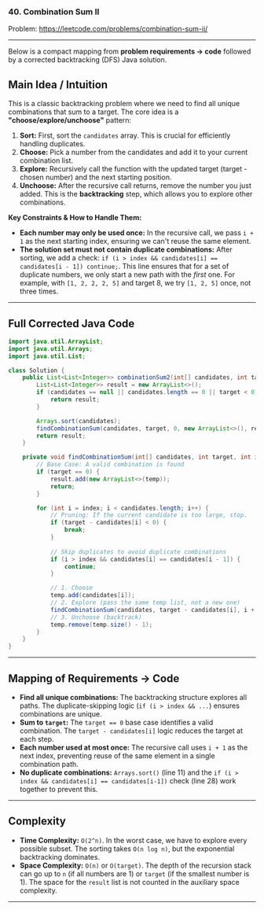 ### 40. Combination Sum II
Problem: https://leetcode.com/problems/combination-sum-ii/

---

Below is a compact mapping from **problem requirements → code** followed by a corrected backtracking (DFS) Java solution.

## Main Idea / Intuition

This is a classic backtracking problem where we need to find all unique combinations that sum to a target. The core idea is a **"choose/explore/unchoose"** pattern:

1.  **Sort:** First, sort the `candidates` array. This is crucial for efficiently handling duplicates.
2.  **Choose:** Pick a number from the candidates and add it to your current combination list.
3.  **Explore:** Recursively call the function with the updated target (target - chosen number) and the next starting position.
4.  **Unchoose:** After the recursive call returns, remove the number you just added. This is the **backtracking** step, which allows you to explore other combinations.

**Key Constraints & How to Handle Them:**
*   **Each number may only be used once:** In the recursive call, we pass `i + 1` as the next starting index, ensuring we can't reuse the same element.
*   **The solution set must not contain duplicate combinations:** After sorting, we add a check: `if (i > index && candidates[i] == candidates[i - 1]) continue;`. This line ensures that for a set of duplicate numbers, we only start a new path with the *first* one. For example, with `[1, 2, 2, 2, 5]` and target 8, we try `[1, 2, 5]` once, not three times.

---

## Full Corrected Java Code

```java
import java.util.ArrayList;
import java.util.Arrays;
import java.util.List;

class Solution {
    public List<List<Integer>> combinationSum2(int[] candidates, int target) {
        List<List<Integer>> result = new ArrayList<>();
        if (candidates == null || candidates.length == 0 || target < 0) {
            return result;
        }

        Arrays.sort(candidates);
        findCombinationSum(candidates, target, 0, new ArrayList<>(), result);
        return result;
    }

    private void findCombinationSum(int[] candidates, int target, int index, List<Integer> temp, List<List<Integer>> result) {
        // Base Case: A valid combination is found
        if (target == 0) {
            result.add(new ArrayList<>(temp));
            return;
        }

        for (int i = index; i < candidates.length; i++) {
            // Pruning: If the current candidate is too large, stop.
            if (target - candidates[i] < 0) {
                break;
            }
            
            // Skip duplicates to avoid duplicate combinations
            if (i > index && candidates[i] == candidates[i - 1]) {
                continue;
            }

            // 1. Choose
            temp.add(candidates[i]);
            // 2. Explore (pass the same temp list, not a new one)
            findCombinationSum(candidates, target - candidates[i], i + 1, temp, result);
            // 3. Unchoose (backtrack)
            temp.remove(temp.size() - 1);
        }
    }
}
```

---

## Mapping of Requirements → Code

*   **Find all unique combinations:** The backtracking structure explores all paths. The duplicate-skipping logic (`if (i > index && ...`) ensures combinations are unique.
*   **Sum to `target`:** The `target == 0` base case identifies a valid combination. The `target - candidates[i]` logic reduces the target at each step.
*   **Each number used at most once:** The recursive call uses `i + 1` as the next index, preventing reuse of the same element in a single combination path.
*   **No duplicate combinations:** `Arrays.sort()` (line 11) and the `if (i > index && candidates[i] == candidates[i-1])` check (line 28) work together to prevent this.

---

## Complexity

*   **Time Complexity:** `O(2^n)`. In the worst case, we have to explore every possible subset. The sorting takes `O(n log n)`, but the exponential backtracking dominates.
*   **Space Complexity:** `O(n)` or `O(target)`. The depth of the recursion stack can go up to `n` (if all numbers are 1) or `target` (if the smallest number is 1). The space for the `result` list is not counted in the auxiliary space complexity.

---